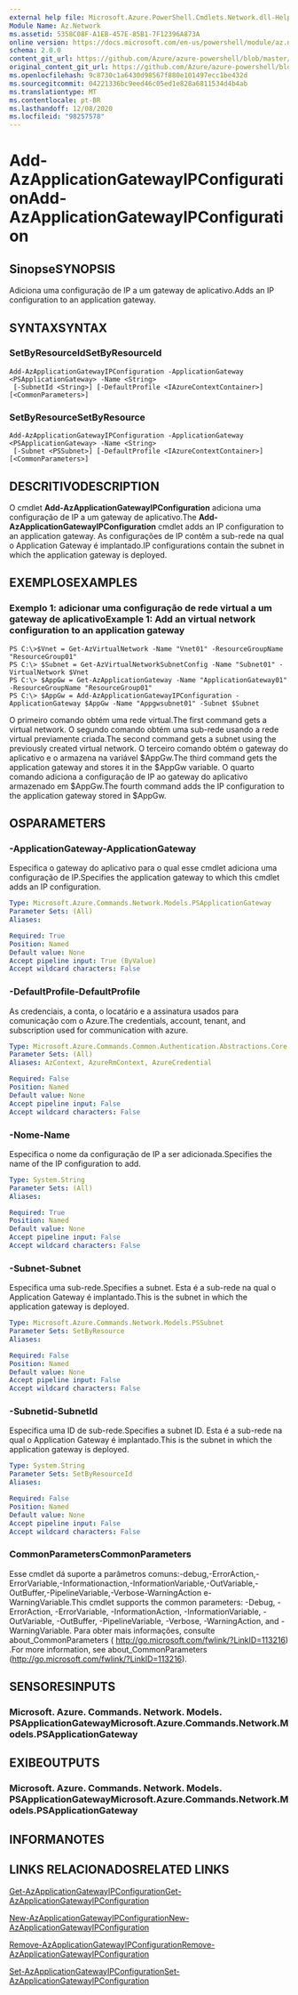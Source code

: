 ```yaml
---
external help file: Microsoft.Azure.PowerShell.Cmdlets.Network.dll-Help.xml
Module Name: Az.Network
ms.assetid: 5358C08F-A1EB-457E-85B1-7F12396A873A
online version: https://docs.microsoft.com/en-us/powershell/module/az.network/add-azapplicationgatewayipconfiguration
schema: 2.0.0
content_git_url: https://github.com/Azure/azure-powershell/blob/master/src/Network/Network/help/Add-AzApplicationGatewayIPConfiguration.md
original_content_git_url: https://github.com/Azure/azure-powershell/blob/master/src/Network/Network/help/Add-AzApplicationGatewayIPConfiguration.md
ms.openlocfilehash: 9c8730c1a6430d98567f880e101497ecc1be432d
ms.sourcegitcommit: 04221336bc9eed46c05ed1e828a6811534d4b4ab
ms.translationtype: MT
ms.contentlocale: pt-BR
ms.lasthandoff: 12/08/2020
ms.locfileid: "98257578"
---
```

# <span data-ttu-id="c3231-101">Add-AzApplicationGatewayIPConfiguration</span><span class="sxs-lookup"><span data-stu-id="c3231-101">Add-AzApplicationGatewayIPConfiguration</span></span>

## <span data-ttu-id="c3231-102">Sinopse</span><span class="sxs-lookup"><span data-stu-id="c3231-102">SYNOPSIS</span></span>
<span data-ttu-id="c3231-103">Adiciona uma configuração de IP a um gateway de aplicativo.</span><span class="sxs-lookup"><span data-stu-id="c3231-103">Adds an IP configuration to an application gateway.</span></span>

## <span data-ttu-id="c3231-104">SYNTAX</span><span class="sxs-lookup"><span data-stu-id="c3231-104">SYNTAX</span></span>

### <span data-ttu-id="c3231-105">SetByResourceId</span><span class="sxs-lookup"><span data-stu-id="c3231-105">SetByResourceId</span></span>
```
Add-AzApplicationGatewayIPConfiguration -ApplicationGateway <PSApplicationGateway> -Name <String>
 [-SubnetId <String>] [-DefaultProfile <IAzureContextContainer>] [<CommonParameters>]
```

### <span data-ttu-id="c3231-106">SetByResource</span><span class="sxs-lookup"><span data-stu-id="c3231-106">SetByResource</span></span>
```
Add-AzApplicationGatewayIPConfiguration -ApplicationGateway <PSApplicationGateway> -Name <String>
 [-Subnet <PSSubnet>] [-DefaultProfile <IAzureContextContainer>] [<CommonParameters>]
```

## <span data-ttu-id="c3231-107">DESCRITIVO</span><span class="sxs-lookup"><span data-stu-id="c3231-107">DESCRIPTION</span></span>
<span data-ttu-id="c3231-108">O cmdlet **Add-AzApplicationGatewayIPConfiguration** adiciona uma configuração de IP a um gateway de aplicativo.</span><span class="sxs-lookup"><span data-stu-id="c3231-108">The **Add-AzApplicationGatewayIPConfiguration** cmdlet adds an IP configuration to an application gateway.</span></span>
<span data-ttu-id="c3231-109">As configurações de IP contêm a sub-rede na qual o Application Gateway é implantado.</span><span class="sxs-lookup"><span data-stu-id="c3231-109">IP configurations contain the subnet in which the application gateway is deployed.</span></span>

## <span data-ttu-id="c3231-110">EXEMPLOS</span><span class="sxs-lookup"><span data-stu-id="c3231-110">EXAMPLES</span></span>

### <span data-ttu-id="c3231-111">Exemplo 1: adicionar uma configuração de rede virtual a um gateway de aplicativo</span><span class="sxs-lookup"><span data-stu-id="c3231-111">Example 1: Add an virtual network configuration to an application gateway</span></span>
```
PS C:\>$Vnet = Get-AzVirtualNetwork -Name "Vnet01" -ResourceGroupName "ResourceGroup01"
PS C:\> $Subnet = Get-AzVirtualNetworkSubnetConfig -Name "Subnet01" -VirtualNetwork $Vnet 
PS C:\> $AppGw = Get-AzApplicationGateway -Name "ApplicationGateway01" -ResourceGroupName "ResourceGroup01"
PS C:\> $AppGw = Add-AzApplicationGatewayIPConfiguration -ApplicationGateway $AppGw -Name "Appgwsubnet01" -Subnet $Subnet
```

<span data-ttu-id="c3231-112">O primeiro comando obtém uma rede virtual.</span><span class="sxs-lookup"><span data-stu-id="c3231-112">The first command gets a virtual network.</span></span>
<span data-ttu-id="c3231-113">O segundo comando obtém uma sub-rede usando a rede virtual previamente criada.</span><span class="sxs-lookup"><span data-stu-id="c3231-113">The second command gets a subnet using the previously created virtual network.</span></span>
<span data-ttu-id="c3231-114">O terceiro comando obtém o gateway do aplicativo e o armazena na variável $AppGw.</span><span class="sxs-lookup"><span data-stu-id="c3231-114">The third command gets the application gateway and stores it in the $AppGw variable.</span></span>
<span data-ttu-id="c3231-115">O quarto comando adiciona a configuração de IP ao gateway do aplicativo armazenado em $AppGw.</span><span class="sxs-lookup"><span data-stu-id="c3231-115">The fourth command adds the IP configuration to the application gateway stored in $AppGw.</span></span>

## <span data-ttu-id="c3231-116">OS</span><span class="sxs-lookup"><span data-stu-id="c3231-116">PARAMETERS</span></span>

### <span data-ttu-id="c3231-117">-ApplicationGateway</span><span class="sxs-lookup"><span data-stu-id="c3231-117">-ApplicationGateway</span></span>
<span data-ttu-id="c3231-118">Especifica o gateway do aplicativo para o qual esse cmdlet adiciona uma configuração de IP.</span><span class="sxs-lookup"><span data-stu-id="c3231-118">Specifies the application gateway to which this cmdlet adds an IP configuration.</span></span>

```yaml
Type: Microsoft.Azure.Commands.Network.Models.PSApplicationGateway
Parameter Sets: (All)
Aliases:

Required: True
Position: Named
Default value: None
Accept pipeline input: True (ByValue)
Accept wildcard characters: False
```

### <span data-ttu-id="c3231-119">-DefaultProfile</span><span class="sxs-lookup"><span data-stu-id="c3231-119">-DefaultProfile</span></span>
<span data-ttu-id="c3231-120">As credenciais, a conta, o locatário e a assinatura usados para comunicação com o Azure.</span><span class="sxs-lookup"><span data-stu-id="c3231-120">The credentials, account, tenant, and subscription used for communication with azure.</span></span>

```yaml
Type: Microsoft.Azure.Commands.Common.Authentication.Abstractions.Core.IAzureContextContainer
Parameter Sets: (All)
Aliases: AzContext, AzureRmContext, AzureCredential

Required: False
Position: Named
Default value: None
Accept pipeline input: False
Accept wildcard characters: False
```

### <span data-ttu-id="c3231-121">-Nome</span><span class="sxs-lookup"><span data-stu-id="c3231-121">-Name</span></span>
<span data-ttu-id="c3231-122">Especifica o nome da configuração de IP a ser adicionada.</span><span class="sxs-lookup"><span data-stu-id="c3231-122">Specifies the name of the IP configuration to add.</span></span>

```yaml
Type: System.String
Parameter Sets: (All)
Aliases:

Required: True
Position: Named
Default value: None
Accept pipeline input: False
Accept wildcard characters: False
```

### <span data-ttu-id="c3231-123">-Subnet</span><span class="sxs-lookup"><span data-stu-id="c3231-123">-Subnet</span></span>
<span data-ttu-id="c3231-124">Especifica uma sub-rede.</span><span class="sxs-lookup"><span data-stu-id="c3231-124">Specifies a subnet.</span></span>
<span data-ttu-id="c3231-125">Esta é a sub-rede na qual o Application Gateway é implantado.</span><span class="sxs-lookup"><span data-stu-id="c3231-125">This is the subnet in which the application gateway is deployed.</span></span>

```yaml
Type: Microsoft.Azure.Commands.Network.Models.PSSubnet
Parameter Sets: SetByResource
Aliases:

Required: False
Position: Named
Default value: None
Accept pipeline input: False
Accept wildcard characters: False
```

### <span data-ttu-id="c3231-126">-Subnetid</span><span class="sxs-lookup"><span data-stu-id="c3231-126">-SubnetId</span></span>
<span data-ttu-id="c3231-127">Especifica uma ID de sub-rede.</span><span class="sxs-lookup"><span data-stu-id="c3231-127">Specifies a subnet ID.</span></span>
<span data-ttu-id="c3231-128">Esta é a sub-rede na qual o Application Gateway é implantado.</span><span class="sxs-lookup"><span data-stu-id="c3231-128">This is the subnet in which the application gateway is deployed.</span></span>

```yaml
Type: System.String
Parameter Sets: SetByResourceId
Aliases:

Required: False
Position: Named
Default value: None
Accept pipeline input: False
Accept wildcard characters: False
```

### <span data-ttu-id="c3231-129">CommonParameters</span><span class="sxs-lookup"><span data-stu-id="c3231-129">CommonParameters</span></span>
<span data-ttu-id="c3231-130">Esse cmdlet dá suporte a parâmetros comuns:-debug,-ErrorAction,-ErrorVariable,-Informationaction,-InformationVariable,-OutVariable,-OutBuffer,-PipelineVariable,-Verbose-WarningAction e-WarningVariable.</span><span class="sxs-lookup"><span data-stu-id="c3231-130">This cmdlet supports the common parameters: -Debug, -ErrorAction, -ErrorVariable, -InformationAction, -InformationVariable, -OutVariable, -OutBuffer, -PipelineVariable, -Verbose, -WarningAction, and -WarningVariable.</span></span> <span data-ttu-id="c3231-131">Para obter mais informações, consulte about_CommonParameters ( http://go.microsoft.com/fwlink/?LinkID=113216) .</span><span class="sxs-lookup"><span data-stu-id="c3231-131">For more information, see about_CommonParameters (http://go.microsoft.com/fwlink/?LinkID=113216).</span></span>

## <span data-ttu-id="c3231-132">SENSORES</span><span class="sxs-lookup"><span data-stu-id="c3231-132">INPUTS</span></span>

### <span data-ttu-id="c3231-133">Microsoft. Azure. Commands. Network. Models. PSApplicationGateway</span><span class="sxs-lookup"><span data-stu-id="c3231-133">Microsoft.Azure.Commands.Network.Models.PSApplicationGateway</span></span>

## <span data-ttu-id="c3231-134">EXIBE</span><span class="sxs-lookup"><span data-stu-id="c3231-134">OUTPUTS</span></span>

### <span data-ttu-id="c3231-135">Microsoft. Azure. Commands. Network. Models. PSApplicationGateway</span><span class="sxs-lookup"><span data-stu-id="c3231-135">Microsoft.Azure.Commands.Network.Models.PSApplicationGateway</span></span>

## <span data-ttu-id="c3231-136">INFORMA</span><span class="sxs-lookup"><span data-stu-id="c3231-136">NOTES</span></span>

## <span data-ttu-id="c3231-137">LINKS RELACIONADOS</span><span class="sxs-lookup"><span data-stu-id="c3231-137">RELATED LINKS</span></span>

[<span data-ttu-id="c3231-138">Get-AzApplicationGatewayIPConfiguration</span><span class="sxs-lookup"><span data-stu-id="c3231-138">Get-AzApplicationGatewayIPConfiguration</span></span>](./Get-AzApplicationGatewayIPConfiguration.md)

[<span data-ttu-id="c3231-139">New-AzApplicationGatewayIPConfiguration</span><span class="sxs-lookup"><span data-stu-id="c3231-139">New-AzApplicationGatewayIPConfiguration</span></span>](./New-AzApplicationGatewayIPConfiguration.md)

[<span data-ttu-id="c3231-140">Remove-AzApplicationGatewayIPConfiguration</span><span class="sxs-lookup"><span data-stu-id="c3231-140">Remove-AzApplicationGatewayIPConfiguration</span></span>](./Remove-AzApplicationGatewayIPConfiguration.md)

[<span data-ttu-id="c3231-141">Set-AzApplicationGatewayIPConfiguration</span><span class="sxs-lookup"><span data-stu-id="c3231-141">Set-AzApplicationGatewayIPConfiguration</span></span>](./Set-AzApplicationGatewayIPConfiguration.md)


